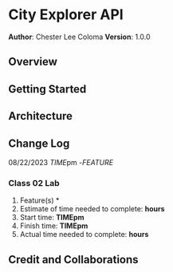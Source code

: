 # City Explorer API

**Author**: Chester Lee Coloma
**Version**: 1.0.0

## Overview
<!-- Provide a high level overview of what this application is and why you are building it, beyond the fact that it's an assignment for this class. (i.e. What's your problem domain?) -->

## Getting Started
<!-- What are the steps that a user must take in order to build this app on their own machine and get it running? -->

## Architecture
<!-- Provide a detailed description of the application design. What technologies (languages, libraries, etc) you're using, and any other relevant design information. -->

## Change Log
<!-- Use this area to document the iterative changes made to your application as each feature is successfully implemented. Use time stamps. Here's an example:

01-01-2001 4:59pm - Application now has a fully-functional express server, with a GET route for the location resource. -->

08/22/2023 *TIME*pm -*FEATURE*
### Class 02 Lab
1. Feature(s)
    * 
2. Estimate of time needed to complete: **hours**
3. Start time: **TIMEpm**
4. Finish time: **TIMEpm**
5. Actual time needed to complete: **hours**

## Credit and Collaborations
<!-- Give credit (and a link) to other people or resources that helped you build this application. -->